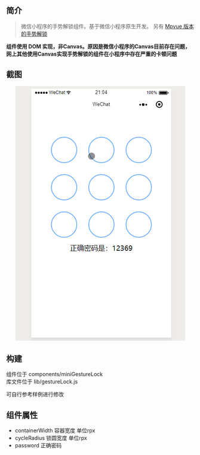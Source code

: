 ## 简介
> 微信小程序的手势解锁组件。基于微信小程序原生开发。
另有 [Mpvue 版本的手势解锁](https://github.com/geminate/mpvue-gesture-lock)

**组件使用 DOM 实现，非Canvas。原因是微信小程序的Canvas目前存在问题，网上其他使用Canvas实现手势解锁的组件在小程序中存在严重的卡顿问题**

## 截图

<p align="center"><img src="https://github.com/geminate/geminate.github.io/blob/master/assets/images/2018/gesture.gif" alt="d-tools"></p>

## 构建

组件位于 components/miniGestureLock <br>
库文件位于 lib/gestureLock.js

可自行参考样例进行修改

## 组件属性
- containerWidth 容器宽度 单位rpx
- cycleRadius    锁圆宽度 单位rpx
- password 正确密码
